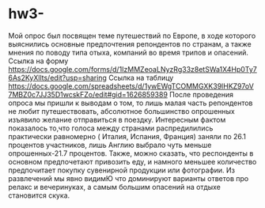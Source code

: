 # hw3-
Мой опрос был посвящен теме путешествий по Европе, в ходе которого выяснились основные предпочтения репондентов по странам, а также мнения по поводу типа отыха, компаний во время трипов и опасений.
 Ссылка на форму https://docs.google.com/forms/d/1IzMMZeoaLNyzRg33z8etSWa1X4Hp0Ty76As2KyXllts/edit?usp=sharing
 Ссылка на таблицу https://docs.google.com/spreadsheets/d/1ywEWgTCOMMGXK39lHKZ97oV7MBZ0c7JJ35D1wcskFZo/edit#gid=1626859389
После проведения опроса мы пришли к выводам о том, то лишь малая часть репондентов не любит путешествовать, абсолютное большинство опрошенных изъявило желание отправиться в поездку. Интересным фактом показалось то,что голоса между странами распредилились практически равномерно ( Италия, Испания, Франция) заняли по 26.1 процентов участников, лишь Англию выбрало чуть меньше опрошенных-21.7 процентов. Также, можно сказать, что респонденты в основном предпочетают привозить еду, и намного меньшее количество предпочитает покупку сувенирной продукции или фотографии. Из развлечений мы явно видимЮ что доминируют варианты ответов про релакс и вечеринуках, а самым большим опасений на отдыхе становится скука.
